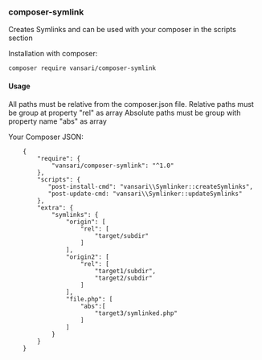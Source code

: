 ### composer-symlink
Creates Symlinks and can be used with your composer in the scripts section<br>


Installation with composer:

```composer
composer require vansari/composer-symlink
```

#### Usage

All paths must be relative from the composer.json file.
Relative paths must be group at property "rel" as array
Absolute paths must be group with property name "abs" as array

Your Composer JSON:
 ```composer
     {
         "require": {
             "vansari/composer-symlink": "^1.0"
         },
         "scripts": {
            "post-install-cmd": "vansari\\Symlinker::createSymlinks",
            "post-update-cmd: "vansari\\Symlinker::updateSymlinks"
         },
         "extra": {
             "symlinks": {
                 "origin": [
                     "rel": [
                         "target/subdir"
                     ]
                 ],
                 "origin2": [
                     "rel": [
                         "target1/subdir",
                         "target2/subdir"
                     ]
                 ],
                 "file.php": [
                     "abs":[
                         "target3/symlinked.php"
                     ]
                 ]
             }
         }
     }
 ```
